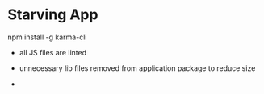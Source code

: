 Starving App
=====================

npm install -g karma-cli

- all JS files are linted

- unnecessary lib files removed from application package to reduce size
- 